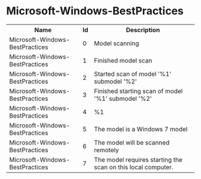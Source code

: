 # Microsoft-Windows-BestPractices

<table>
<colgroup><col/><col/><col/></colgroup>
<tr><th>Name</th><th>Id</th><th>Description</th></tr>
<tr><td>Microsoft-Windows-BestPractices</td><td>0</td><td>Model scanning</td></tr>
<tr><td>Microsoft-Windows-BestPractices</td><td>1</td><td>Finished model scan</td></tr>
<tr><td>Microsoft-Windows-BestPractices</td><td>2</td><td>Started scan of model &#39;%1&#39; submodel &#39;%2&#39;</td></tr>
<tr><td>Microsoft-Windows-BestPractices</td><td>3</td><td>Finished starting scan of model &#39;%1&#39; submodel &#39;%2&#39;</td></tr>
<tr><td>Microsoft-Windows-BestPractices</td><td>4</td><td>%1</td></tr>
<tr><td>Microsoft-Windows-BestPractices</td><td>5</td><td>The model is a Windows 7 model</td></tr>
<tr><td>Microsoft-Windows-BestPractices</td><td>6</td><td>The model will be scanned remotely</td></tr>
<tr><td>Microsoft-Windows-BestPractices</td><td>7</td><td>The model requires starting the scan on this local computer.</td></tr>
</table>
